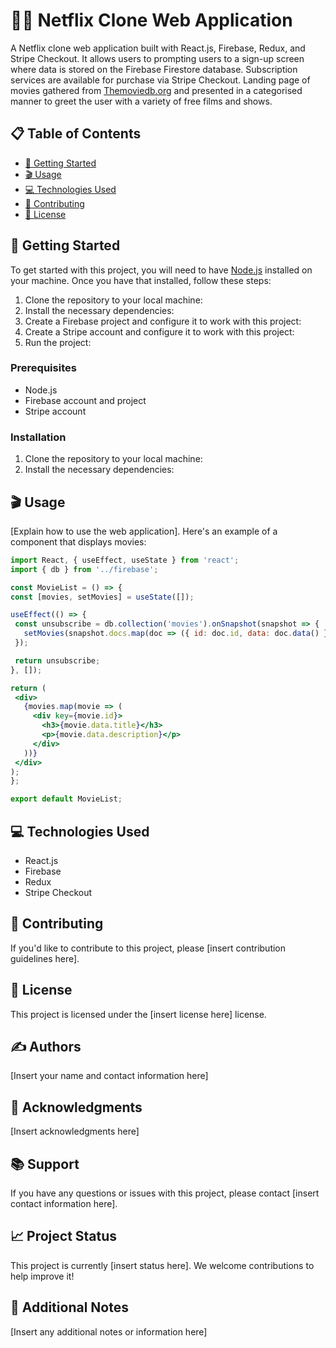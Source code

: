 # 🎥🍿 Netflix Clone Web Application

A Netflix clone web application built with React.js, Firebase, Redux, and Stripe Checkout. It allows users to prompting users to
a sign-up screen where data is stored on the Firebase Firestore
database. Subscription services are available for purchase via
Stripe Checkout. Landing page of movies gathered from
[Themoviedb.org](themoviedb.org/?language=en-GB) and presented in a categorised manner to greet
the user with a variety of free films and shows.

## 📋 Table of Contents

- [🚀 Getting Started](#getting-started)
- [🎬 Usage](#usage)
- [💻 Technologies Used](#technologies-used)
- [🤝 Contributing](#contributing)
- [📜 License](#license)

## 🚀 Getting Started

To get started with this project, you will need to have [Node.js](https://nodejs.org) installed on your machine. Once you have that installed, follow these steps:

1. Clone the repository to your local machine:
2. Install the necessary dependencies:
3. Create a Firebase project and configure it to work with this project:
4. Create a Stripe account and configure it to work with this project:
5. Run the project:

### Prerequisites

- Node.js
- Firebase account and project
- Stripe account

### Installation

1. Clone the repository to your local machine:
2. Install the necessary dependencies:

## 🎬 Usage

[Explain how to use the web application]. Here's an example of a component that displays movies:

```jsx
import React, { useEffect, useState } from 'react';
import { db } from '../firebase';

const MovieList = () => {
const [movies, setMovies] = useState([]);

useEffect(() => {
 const unsubscribe = db.collection('movies').onSnapshot(snapshot => {
   setMovies(snapshot.docs.map(doc => ({ id: doc.id, data: doc.data() })));
 });

 return unsubscribe;
}, []);

return (
 <div>
   {movies.map(movie => (
     <div key={movie.id}>
       <h3>{movie.data.title}</h3>
       <p>{movie.data.description}</p>
     </div>
   ))}
 </div>
);
};

export default MovieList;
```

## 💻 Technologies Used

- React.js
- Firebase
- Redux
- Stripe Checkout


## 🤝 Contributing

If you'd like to contribute to this project, please [insert contribution guidelines here].

## 📜 License

This project is licensed under the [insert license here] license.

## ✍️ Authors

[Insert your name and contact information here]

## 🙏 Acknowledgments

[Insert acknowledgments here]

## 📚 Support

If you have any questions or issues with this project, please contact [insert contact information here].

## 📈 Project Status

This project is currently [insert status here]. We welcome contributions to help improve it!

## 📝 Additional Notes

[Insert any additional notes or information here]
